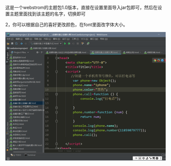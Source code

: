 这是一个webstrom的主题包1.0版本，直接在设置里面导入jar包即可，然后在设置主题里面找到该主题的名字，切换即可



2，你可以根据自己的喜好更改颜色，在font里面改字体大小。

![](img\QQ截图20190624133733.png)